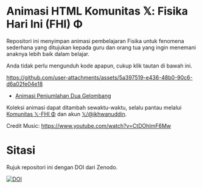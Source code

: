 # Animasi HTML Komunitas 𝕏: Fisika Hari Ini (FHI) Φ

Repositori ini menyimpan animasi pembelajaran Fisika untuk fenomena sederhana yang ditujukan kepada guru dan orang tua yang ingin menemani anaknya lebih baik dalam belajar.

Anda tidak perlu mengunduh kode apapun, cukup klik tautan di bawah ini.

https://github.com/user-attachments/assets/5a397519-e436-48b0-90c6-d6a02fe04e18

- [Animasi Penjumlahan Dua Gelombang](https://htmlpreview.github.io/?https://github.com/ikhwanuddin/x-fisika-hari-ini/blob/main/superposisi-sederhana/penjumlahan_dua_gelombang.html)

Koleksi animasi dapat ditambah sewaktu-waktu, selalu pantau melalui [Komunitas 𝕏-FHI Φ](https://x.com/i/communities/1933661529183805859) dan akun [𝕏/@ikhwanuddin](https://x.com/ikhwanuddin).

Credit Music: https://www.youtube.com/watch?v=CtDOhImF6Mw

# Sitasi

Rujuk repositori ini dengan DOI dari Zenodo.

[![DOI](https://zenodo.org/badge/1054413934.svg)](https://doi.org/10.5281/zenodo.17102865)
